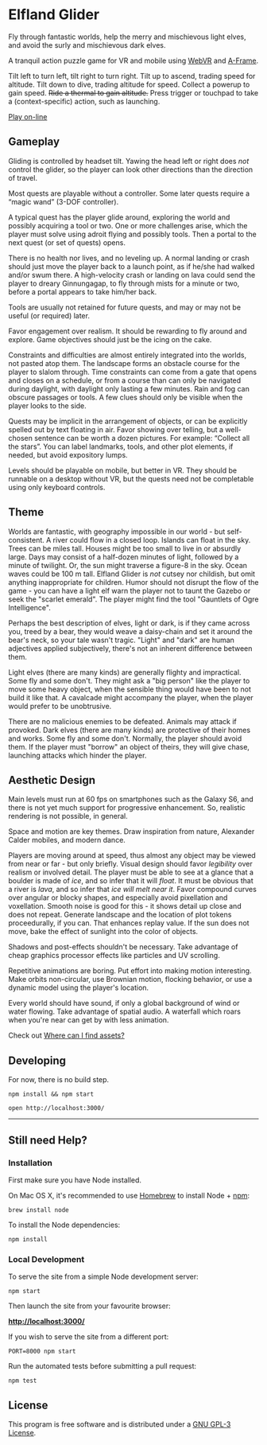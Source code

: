 # Elfland Glider

Fly through fantastic worlds, 
help the merry and mischievous light elves, 
and avoid the surly and mischievous dark elves.

A tranquil action puzzle game for VR and mobile 
using [WebVR](https://webvr.info/) and [A-Frame](https://aframe.io).

Tilt left to turn left, tilt right to turn right. 
Tilt up to ascend, trading speed for altitude.
Tilt down to dive, trading altitude for speed.
Collect a powerup to gain speed.
~~Ride a thermal to gain altitude.~~
Press trigger or touchpad to take a (context-specific) action, such as launching.

[Play on-line](https://elfland-glider.surge.sh/)

## Gameplay
Gliding is controlled by headset tilt. 
Yawing the head left or right does *not* control the glider,
so the player can look other directions than the direction of travel.

Most quests are playable without a controller.
Some later quests require a “magic wand” (3-DOF controller).

A typical quest has the player glide around, exploring the world and possibly acquiring a tool or two.
One or more challenges arise, which the player must solve using adroit flying and possibly tools.
Then a portal to the next quest (or set of quests) opens.

There is no health nor lives, and no leveling up. 
A normal landing or crash should just move the player back to a launch point, as if he/she had walked and/or swum there.
A high-velocity crash or landing on lava could send the player to dreary Ginnungagap, 
to fly through mists for a minute or two, before a portal appears to take him/her back.

Tools are usually not retained for future quests, and may or may not be useful (or required) later.

Favor engagement over realism.  It should be rewarding to fly around and explore.
Game objectives should just be the icing on the cake.

Constraints and difficulties are almost entirely integrated into the worlds, not pasted atop them.
The landscape forms an obstacle course for the player to slalom through.
Time constraints can come from a gate that opens and closes on a schedule,
or from a course than can only be navigated during daylight, with daylight only lasting a few minutes.
Rain and fog can obscure passages or tools.
A few clues should only be visible when the player looks to the side.

Quests may be implicit in the arrangement of objects, 
or can be explicitly spelled out by text floating in air.
Favor showing over telling, but a well-chosen sentence can be worth a dozen pictures.
For example: “Collect all the stars”.
You can label landmarks, tools, and other plot elements, if needed, but avoid expository lumps.

Levels should be playable on mobile, but better in VR.
They should be runnable on a desktop without VR, but the quests need not be completable using only keyboard controls.


## Theme
Worlds are fantastic, with geography impossible in our world - but self-consistent.
A river could flow in a closed loop.
Islands can float in the sky.
Trees can be miles tall.
Houses might be too small to live in or absurdly large.
Days may consist of a half-dozen minutes of light, followed by a minute of twilight.
Or, the sun might traverse a figure-8 in the sky.
Ocean waves could be 100 m tall.
Elfland Glider is *not* cutsey nor childish,
but omit anything inappropriate for children.
Humor should not disrupt the flow of the game -
you can have a light elf warn the player not to taunt the Gazebo or seek the "scarlet emerald".
The player might find the tool "Gauntlets of Ogre Intelligence".

Perhaps the best description of elves, light or dark, is if they came across you, treed by a bear, 
they would weave a daisy-chain and set it around the bear's neck, so your tale wasn't tragic.
"Light" and "dark" are human adjectives applied subjectively,
there's not an inherent difference between them.

Light elves (there are many kinds) are generally flighty and impractical.
Some fly and some don't.
They might ask a "big person" like the player to move some heavy object,
when the sensible thing would have been to not build it like that.
A cavalcade might accompany the player, when the player would prefer to be unobtrusive.

There are no malicious enemies to be defeated.
Animals may attack if provoked.
Dark elves (there are many kinds) are protective of their homes and works.
Some fly and some don't.
Normally, the player should avoid them.
If the player must "borrow" an object of theirs, they will give chase,
launching attacks which hinder the player.

## Aesthetic Design

Main levels must run at 60 fps on smartphones such as the Galaxy S6, and there is not yet much support for progressive enhancement.
So, realistic rendering is not possible, in general.

Space and motion are key themes. Draw inspiration from nature, Alexander Calder mobiles, and modern dance.

Players are moving around at speed, thus almost any object may be viewed from near or far - 
but only briefly. Visual design should favor *legibility* over realism or involved detail.
The player must be able to see at a glance that a boulder is made of *ice*, and so infer that it will *float*.
It must be obvious that a river is *lava*, and so infer that *ice will melt near it*.
Favor compound curves over angular or blocky shapes, and especially avoid pixellation and voxellation.
Smooth noise is good for this - it shows detail up close and does not repeat.
Generate landscape and the location of plot tokens proceedurally, if you can.
That enhances replay value.
If the sun does not move, bake the effect of sunlight into the color of objects. 

Shadows and post-effects shouldn't be necessary.
Take advantage of cheap graphics processor effects like particles and UV scrolling.

Repetitive animations are boring.
Put effort into making motion interesting. 
Make orbits non-circular, use Brownian motion, flocking behavior,
or use a dynamic model using the player's location.

Every world should have sound, if only a global background of wind or water flowing.
Take advantage of spatial audio. A waterfall which roars when you're near can get by with less animation. 

Check out  [Where can I find assets?](https://aframe.io/docs/0.8.0/introduction/faq.html#where-can-i-find-assets)


## Developing
For now, there is no build step.

`npm install && npm start`

`open http://localhost:3000/`

***

## Still need Help?

### Installation

First make sure you have Node installed.

On Mac OS X, it's recommended to use [Homebrew](http://brew.sh/) to install Node + [npm](https://www.npmjs.com):

    brew install node

To install the Node dependencies:

    npm install


### Local Development

To serve the site from a simple Node development server:

    npm start

Then launch the site from your favourite browser:

[__http://localhost:3000/__](http://localhost:3000/)

If you wish to serve the site from a different port:

    PORT=8000 npm start

Run the automated tests before submitting a pull request:

	npm test

## License

This program is free software and is distributed under a [GNU GPL-3 License](LICENSE).
